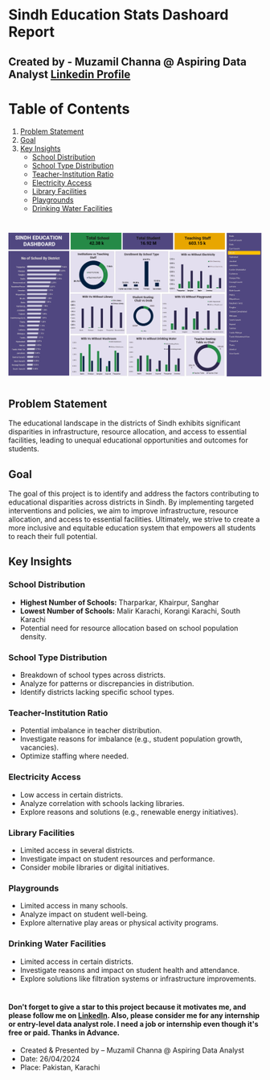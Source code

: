 # Sindh Education Stats Dashoard Report

## Created by - Muzamil Channa @ Aspiring Data Analyst [Linkedin Profile](https://www.linkedin.com/in/muzamil-channa-a2216a175/)

# Table of Contents

1. [Problem Statement](#problem-statement)
2. [Goal](#goal)
3. [Key Insights](#key-insights)
    - [School Distribution](#school-distribution)
    - [School Type Distribution](#school-type-distribution)
    - [Teacher-Institution Ratio](#teacher-institution-ratio)
    - [Electricity Access](#electricity-access)
    - [Library Facilities](#library-facilities)
    - [Playgrounds](#playgrounds)
    - [Drinking Water Facilities](#drinking-water-facilities)
  
     
#
![Dashboard](Dashboard.png)  
#
 

## Problem Statement
The educational landscape in the districts of Sindh exhibits significant disparities in infrastructure, resource allocation, and access to essential facilities, leading to unequal educational opportunities and outcomes for students.

## Goal
The goal of this project is to identify and address the factors contributing to educational disparities across districts in Sindh. By implementing targeted interventions and policies, we aim to improve infrastructure, resource allocation, and access to essential facilities. Ultimately, we strive to create a more inclusive and equitable education system that empowers all students to reach their full potential.

## Key Insights
### School Distribution
- **Highest Number of Schools:** Tharparkar, Khairpur, Sanghar
- **Lowest Number of Schools:** Malir Karachi, Korangi Karachi, South Karachi
- Potential need for resource allocation based on school population density.

### School Type Distribution
- Breakdown of school types across districts.
- Analyze for patterns or discrepancies in distribution.
- Identify districts lacking specific school types.

### Teacher-Institution Ratio
- Potential imbalance in teacher distribution.
- Investigate reasons for imbalance (e.g., student population growth, vacancies).
- Optimize staffing where needed.

### Electricity Access
- Low access in certain districts.
- Analyze correlation with schools lacking libraries.
- Explore reasons and solutions (e.g., renewable energy initiatives).

### Library Facilities
- Limited access in several districts.
- Investigate impact on student resources and performance.
- Consider mobile libraries or digital initiatives.

### Playgrounds
- Limited access in many schools.
- Analyze impact on student well-being.
- Explore alternative play areas or physical activity programs.

### Drinking Water Facilities
- Limited access in certain districts.
- Investigate reasons and impact on student health and attendance.
- Explore solutions like filtration systems or infrastructure improvements.

#
#### Don't forget to give a star to this project because it motivates me, and please follow me on [LinkedIn](https://www.linkedin.com/in/muzamil-channa-a2216a175/). Also, please consider me for any internship or entry-level data analyst role. I need a job or internship even though it's free or paid. Thanks in Advance.

- Created & Presented by – Muzamil Channa @ Aspiring Data Analyst
- Date: 26/04/2024
- Place: Pakistan, Karachi


